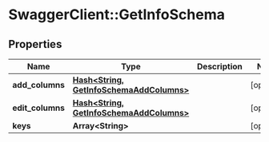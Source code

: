 # SwaggerClient::GetInfoSchema

## Properties
Name | Type | Description | Notes
------------ | ------------- | ------------- | -------------
**add_columns** | [**Hash&lt;String, GetInfoSchemaAddColumns&gt;**](GetInfoSchemaAddColumns.md) |  | [optional] 
**edit_columns** | [**Hash&lt;String, GetInfoSchemaAddColumns&gt;**](GetInfoSchemaAddColumns.md) |  | [optional] 
**keys** | **Array&lt;String&gt;** |  | [optional] 

